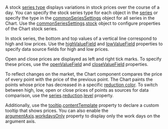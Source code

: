 A stock [series type](/Documentation/ApiReference/UI_Components/dxChart/Configuration/series/#type) displays variations in stock prices over the course of a day. You can specify the stock series type for each object in the [series](/Documentation/ApiReference/UI_Components/dxChart/Configuration/series/) or specify the type in the [commonSeriesSettings](/Documentation/ApiReference/UI_Components/dxChart/Configuration/commonSeriesSettings/) object for all series in the Chart. Use the [commonSeriesSettings](/Documentation/ApiReference/UI_Components/dxChart/Configuration/commonSeriesSettings/).[stock](/Documentation/ApiReference/UI_Components/dxChart/Series_Types/StockSeries/) object to configure properties of the Chart stock series.

In stock series, the bottom and top values of a vertical line correspond to high and low prices. Use the [highValueField](/Documentation/ApiReference/UI_Components/dxChart/Configuration/series/#highValueField) and [lowValueField](/Documentation/ApiReference/UI_Components/dxChart/Configuration/series/#lowValueField) properties to specify data source fields for high and low prices.

Open and close prices are displayed as left and right tick marks. To specify these prices, use the [openValueField](/Documentation/ApiReference/UI_Components/dxChart/Configuration/series/#openValueField) and [closeValueField](/Documentation/ApiReference/UI_Components/dxChart/Configuration/series/#closeValueField) properties.

To reflect changes on the market, the Chart component compares the price of every point with the price of the previous point. The Chart paints the points whose price has decreased in a specific [reduction color](/Documentation/ApiReference/UI_Components/dxChart/Configuration/series/reduction/#color). To switch between high, low, open or close prices of points as sources for data comparison, use the [series](/Documentation/ApiReference/UI_Components/dxChart/Configuration/series/).[reduction](/Documentation/ApiReference/UI_Components/dxChart/Configuration/series/reduction/).[level](/Documentation/ApiReference/UI_Components/dxChart/Configuration/series/reduction/#level) property.

Additionally, use the [tooltip](/Documentation/ApiReference/UI_Components/dxChart/Configuration/tooltip/).[contentTemplate](/Documentation/ApiReference/UI_Components/dxChart/Configuration/tooltip/#contentTemplate) property to declare a custom tooltip that shows prices. You can also enable the [argumentAxis](/Documentation/ApiReference/UI_Components/dxChart/Configuration/argumentAxis/).[workdaysOnly](/Documentation/ApiReference/UI_Components/dxChart/Configuration/argumentAxis/#workdaysOnly) property to display only the work days on the argument axis.

